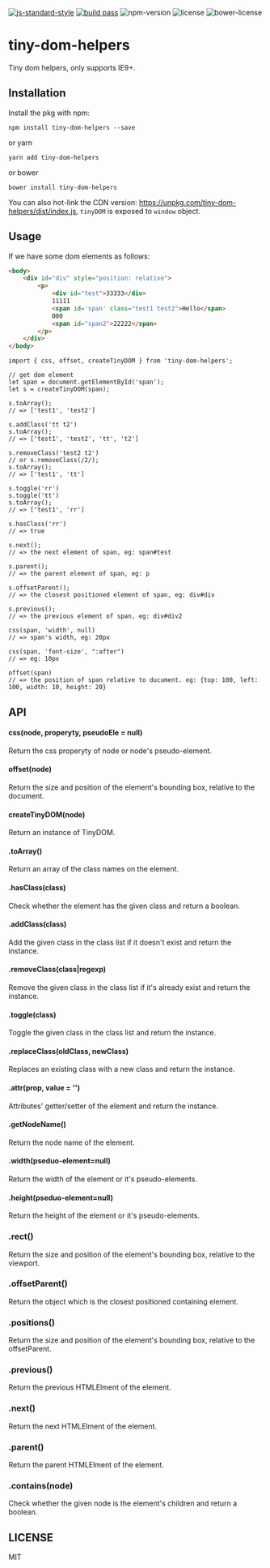 [![js-standard-style](https://img.shields.io/badge/code%20style-standard-brightgreen.svg)](http://standardjs.com) [![build pass](https://api.travis-ci.org/dwqs/tiny-dom-helpers.svg?branch=master)](https://travis-ci.org/dwqs/tiny-dom-helpers) ![npm-version](https://img.shields.io/npm/v/tiny-dom-helpers.svg) ![license](https://img.shields.io/npm/l/tiny-dom-helpers.svg) ![bower-license](https://img.shields.io/bower/l/tiny-dom-helpers.svg)

# tiny-dom-helpers
Tiny dom helpers, only supports IE9+.

## Installation
Install the pkg with npm:
```
npm install tiny-dom-helpers --save
```
or yarn
```
yarn add tiny-dom-helpers
```
or bower
```
bower install tiny-dom-helpers
```
You can also hot-link the CDN version: https://unpkg.com/tiny-dom-helpers/dist/index.js, `tinyDOM` is exposed to `window` object.

## Usage
If we have some dom elements as follows:

```html
<body>
    <div id="div" style="position: relative">
        <p>
            <div id="test">33333</div>
            11111
            <span id='span' class="test1 test2">Hello</span> 
            000
            <span id="span2">22222</span>    
        </p>    
    </div> 
</body>    
```

```
import { css, offset, createTinyDOM } from 'tiny-dom-helpers';

// get dom element
let span = document.getElementById('span');
let s = createTinyDOM(span);

s.toArray(); 
// => ['test1', 'test2']

s.addClass('tt t2')
s.toArray(); 
// => ['test1', 'test2', 'tt', 't2']

s.removeClass('test2 t2')
// or s.removeClass(/2/);
s.toArray(); 
// => ['test1', 'tt']

s.toggle('rr')
s.toggle('tt')
s.toArray(); 
// => ['test1', 'rr']

s.hasClass('rr')
// => true

s.next();
// => the next element of span, eg: span#test

s.parent();
// => the parent element of span, eg: p

s.offsetParent();
// => the closest positioned element of span, eg: div#div

s.previous();
// => the previous element of span, eg: div#div2

css(span, 'width', null)
// => span's width, eg: 20px

css(span, 'font-size', ":after")
// => eg: 10px

offset(span)
// => the position of span relative to ducument. eg: {top: 100, left: 100, width: 10, height: 20}
```

## API
#### css(node, properyty, pseudoEle = null)
Return the css properyty of node or node's pseudo-element.

#### offset(node)
Return the size and position of the element's bounding box, relative to the document.

#### createTinyDOM(node)
Return an instance of TinyDOM.

#### .toArray()
Return an array of the class names on the element.

#### .hasClass(class)
Check whether the element has the given class and return a boolean.

#### .addClass(class)
Add the given class in the class list if it doesn't exist and return the instance. 

#### .removeClass(class|regexp)
Remove the given class in the class list if it's already exist and return the instance.

#### .toggle(class)
Toggle the given class in the class list and return the instance.

#### .replaceClass(oldClass, newClass)
Replaces an existing class with a new class and return the instance.

#### .attr(prop, value = '')
Attributes' getter/setter of the element and return the instance. 

#### .getNodeName()
Return the node name of the element.

#### .width(pseduo-element=null)
Return the width of the element or it's pseudo-elements.

#### .height(pseduo-element=null)
Return the height of the element or it's pseudo-elements.

### .rect()
Return the size and position of the element's bounding box, relative to the viewport.

### .offsetParent()
Return the object which is the closest positioned containing element.

### .positions()
Return the size and position of the element's bounding box, relative to the offsetParent.

### .previous()
Return the previous HTMLElment of the element.

### .next()
Return the next HTMLElment of the element.

### .parent()
Return the parent HTMLElment of the element.

### .contains(node)
Check whether the given node is the element's children and return a boolean.

## LICENSE
MIT
